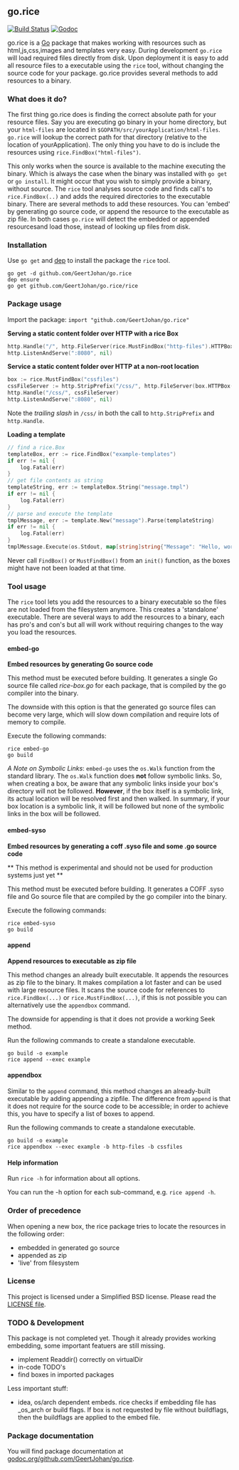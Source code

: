 ## go.rice

[![Build Status](https://travis-ci.org/GeertJohan/go.rice.png)](https://travis-ci.org/GeertJohan/go.rice)
[![Godoc](https://img.shields.io/badge/godoc-go.rice-blue.svg?style=flat-square)](https://godoc.org/github.com/GeertJohan/go.rice)

go.rice is a [Go](http://golang.org) package that makes working with resources such as html,js,css,images and templates
very easy. During development `go.rice` will load required files directly from disk. Upon deployment it is easy to add
all resource files to a executable using the `rice` tool, without changing the source code for your package. go.rice
provides several methods to add resources to a binary.

### What does it do?

The first thing go.rice does is finding the correct absolute path for your resource files. Say you are executing go
binary in your home directory, but your `html-files` are located in `$GOPATH/src/yourApplication/html-files`. `go.rice`
will lookup the correct path for that directory (relative to the location of yourApplication). The only thing you have to
do is include the resources using `rice.FindBox("html-files")`.

This only works when the source is available to the machine executing the binary. Which is always the case when the
binary was installed with `go get` or `go install`. It might occur that you wish to simply provide a binary, without
source. The `rice` tool analyses source code and finds call's to `rice.FindBox(..)` and adds the required directories to
the executable binary. There are several methods to add these resources. You can 'embed' by generating go source code, or
append the resource to the executable as zip file. In both cases `go.rice` will detect the embedded or appended
resourcesand load those, instead of looking up files from disk.

### Installation

Use `go get` and [dep](https://golang.github.io/dep/docs/installation.html) to install the package the `rice` tool.

```
go get -d github.com/GeertJohan/go.rice
dep ensure
go get github.com/GeertJohan/go.rice/rice
```

### Package usage

Import the package: `import "github.com/GeertJohan/go.rice"`

**Serving a static content folder over HTTP with a rice Box**

```go
http.Handle("/", http.FileServer(rice.MustFindBox("http-files").HTTPBox()))
http.ListenAndServe(":8080", nil)
```

**Service a static content folder over HTTP at a non-root location**

```go
box := rice.MustFindBox("cssfiles")
cssFileServer := http.StripPrefix("/css/", http.FileServer(box.HTTPBox()))
http.Handle("/css/", cssFileServer)
http.ListenAndServe(":8080", nil)
```

Note the *trailing slash* in `/css/` in both the call to
`http.StripPrefix` and `http.Handle`.

**Loading a template**

```go
// find a rice.Box
templateBox, err := rice.FindBox("example-templates")
if err != nil {
	log.Fatal(err)
}
// get file contents as string
templateString, err := templateBox.String("message.tmpl")
if err != nil {
	log.Fatal(err)
}
// parse and execute the template
tmplMessage, err := template.New("message").Parse(templateString)
if err != nil {
	log.Fatal(err)
}
tmplMessage.Execute(os.Stdout, map[string]string{"Message": "Hello, world!"})

```

Never call `FindBox()` or `MustFindBox()` from an `init()` function, as the boxes might have not been loaded at that time.

### Tool usage

The `rice` tool lets you add the resources to a binary executable so the files are not loaded from the filesystem
anymore. This creates a 'standalone' executable. There are several ways to add the resources to a binary, each has pro's
and con's but all will work without requiring changes to the way you load the resources.

#### embed-go

**Embed resources by generating Go source code**

This method must be executed before building. It generates a single Go source file called *rice-box.go* for each package,
that is compiled by the go compiler into the binary.

The downside with this option is that the generated go source files can become very large, which will slow down
compilation and require lots of memory to compile.

Execute the following commands:

```
rice embed-go
go build
```

*A Note on Symbolic Links*: `embed-go` uses the `os.Walk` function
from the standard library.  The `os.Walk` function does **not** follow
symbolic links.  So, when creating a box, be aware that any symbolic
links inside your box's directory will not be followed.  **However**,
if the box itself is a symbolic link, its actual location will be
resolved first and then walked.  In summary, if your box location is a
symbolic link, it will be followed but none of the symbolic links in
the box will be followed.

#### embed-syso

**Embed resources by generating a coff .syso file and some .go source code**

** This method is experimental and should not be used for production systems just yet **

This method must be executed before building. It generates a COFF .syso file and Go source file that are compiled by the
go compiler into the binary.

Execute the following commands:

```
rice embed-syso
go build
```

#### append

**Append resources to executable as zip file**

This method changes an already built executable. It appends the resources as zip file to the binary. It makes compilation
a lot faster and can be used with large resource files. It scans the source code for references to `rice.FindBox(...)` or
`rice.MustFindBox(...)`, if this is not possible you can alternatively use the `appendbox` command.

The downside for appending is that it does not provide a working Seek method.

Run the following commands to create a standalone executable.

```
go build -o example
rice append --exec example
```

#### appendbox

Similar to the `append` command, this method changes an already-built executable by adding appending a zipfile.
The difference from `append` is that it does not require for the source code to be accessible; in order to achieve
this, you have to specify a list of boxes to append.

Run the following commands to create a standalone executable.

```
go build -o example
rice appendbox --exec example -b http-files -b cssfiles
```

#### Help information

Run `rice -h` for information about all options.

You can run the -h option for each sub-command, e.g. `rice append -h`.

### Order of precedence

When opening a new box, the rice package tries to locate the resources in the following order:

- embedded in generated go source
- appended as zip
- 'live' from filesystem

### License

This project is licensed under a Simplified BSD license. Please read the [LICENSE file][license].

### TODO & Development

This package is not completed yet. Though it already provides working embedding, some important featuers are still missing.

- implement Readdir() correctly on virtualDir
- in-code TODO's
- find boxes in imported packages

Less important stuff:

- idea, os/arch dependent embeds. rice checks if embedding file has _os_arch or build flags. If box is not requested by
  file without buildflags, then the buildflags are applied to the embed file.

### Package documentation

You will find package documentation at [godoc.org/github.com/GeertJohan/go.rice][godoc].

 [license]: https://github.com/GeertJohan/go.rice/blob/master/LICENSE
 [godoc]: http://godoc.org/github.com/GeertJohan/go.rice
